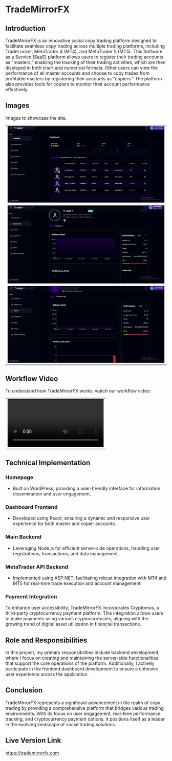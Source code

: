 # TradeMirrorFX
## Introduction
TradeMirrorFX is an innovative social copy trading platform designed to facilitate seamless copy trading across multiple trading platforms, including TradeLocker, MetaTrader 4 (MT4), and MetaTrader 5 (MT5). This Software as a Service (SaaS) platform allows users to register their trading accounts as "masters," enabling the tracking of their trading activities, which are then displayed in both chart and numerical formats. Other users can view the performance of all master accounts and choose to copy trades from profitable masters by registering their accounts as "copiers." The platform also provides tools for copiers to monitor their account performance effectively.

## Images
Images to showcase the site.

<table>
  <tr>
    <td align = "center">
      <img src="./assets/dashboard_home.PNG"/>
    </td>
  </tr>
  <tr>
    <td align = "center">
      <img src="./assets/masteraccount_chart.PNG"/>
    </td>
  </tr>

  <tr>
    <td align = "center">
      <img src="./assets/copier_chart.PNG"/>
    </td>
  </tr>

</table>

## Workflow Video
To understand how TradeMirrorFX works, watch our workflow video:

<table>
  <tr>
    <td align = "center">
      <video src="./assets/trademirrorfx-copytrading-mt5-mt4-tradelocker.mp4">
      </video>
    </td>
  </tr>
</table>

## Technical Implementation
### Homepage
- Built on WordPress, providing a user-friendly interface for information dissemination and user engagement.

### Dashboard Frontend
- Developed using React, ensuring a dynamic and responsive user experience for both master and copier accounts.

### Main Backend
- Leveraging Node.js for efficient server-side operations, handling user registrations, transactions, and data management.

### MetaTrader API Backend
- Implemented using ASP.NET, facilitating robust integration with MT4 and MT5 for real-time trade execution and account management.

### Payment Integration
To enhance user accessibility, TradeMirrorFX incorporates Cryptomus, a third-party cryptocurrency payment platform. This integration allows users to make payments using various cryptocurrencies, aligning with the growing trend of digital asset utilization in financial transactions.

## Role and Responsibilities
In this project, my primary responsibilities include backend development, where I focus on creating and maintaining the server-side functionalities that support the core operations of the platform. Additionally, I actively participate in the frontend dashboard development to ensure a cohesive user experience across the application.

## Conclusion
TradeMirrorFX represents a significant advancement in the realm of copy trading by providing a comprehensive platform that bridges various trading environments. With its focus on user engagement, real-time performance tracking, and cryptocurrency payment options, it positions itself as a leader in the evolving landscape of social trading solutions.

## Live Version Link
https://trademirrorfx.com

